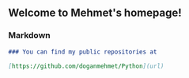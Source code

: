 ## Welcome to Mehmet's homepage!

### Markdown

```markdown
### You can find my public repositories at

[https://github.com/doganmehmet/Python](url)
